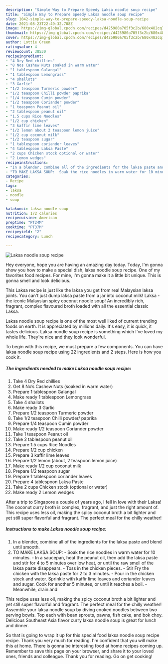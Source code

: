 ```yaml
---
description: "Simple Way to Prepare Speedy Laksa noodle soup recipe"
title: "Simple Way to Prepare Speedy Laksa noodle soup recipe"
slug: 1042-simple-way-to-prepare-speedy-laksa-noodle-soup-recipe
date: 2021-08-23T22:49:32.708Z
image: https://img-global.cpcdn.com/recipes/d425980a705f3c2b/680x482cq70/laksa-noodle-soup-recipe-recipe-main-photo.jpg
thumbnail: https://img-global.cpcdn.com/recipes/d425980a705f3c2b/680x482cq70/laksa-noodle-soup-recipe-recipe-main-photo.jpg
cover: https://img-global.cpcdn.com/recipes/d425980a705f3c2b/680x482cq70/laksa-noodle-soup-recipe-recipe-main-photo.jpg
author: Lottie Green
ratingvalue: 4
reviewcount: 38530
recipeingredient:
- "4 Dry Red chillies"
- "8 Nos Cashew Nuts soaked in warm water"
- "1 tablespoon Galangal"
- "1 tablespoon Lemongrass"
- "4 shallots"
- "3 Garlic"
- "1/2 teaspoon Turmeric powder"
- "1/2 teaspoon Chilli powder paprika"
- "1/4 teaspoon Cumin powder"
- "1/2 teaspoon Coriander powder"
- "1 teaspoon Peanut oil"
- "2 tablespoon peanut oil"
- "1.5 cups Rice Noodles"
- "1/2 cup chicken"
- "3 kaffir lime leaves"
- "1/2 lemon about 2 teaspoon lemon juice"
- "1/2 cup coconut milk"
- "1/2 teaspoon sugar"
- "1 tablespoon coriander leaves"
- "4 tablespoon Laksa Paste"
- "2 cups Chicken stock optional or water"
- "2 Lemon wedges"
recipeinstructions:
- "In a blender, combine all of the ingredients for the laksa paste and blend until smooth."
- "TO MAKE LAKSA SOUP:  Soak the rice noodles in warm water for 10 minutes. In a saucepan, heat the peanut oil, then add the laksa paste and stir for 4 to 5 minutes over low heat, or until the raw smell of the laksa paste disappears. Toss in the chicken pieces. Stir Fry the chicken with the laksa paste for 2 to 3 minutes.  Pour in the chicken stock and water. Sprinkle with kaffir lime leaves and coriander leaves and sugar. Cook for another 5 minutes, or until it reaches a boil. Meanwhile, drain and"
categories:
- Recipe
tags:
- laksa
- noodle
- soup

katakunci: laksa noodle soup 
nutrition: 172 calories
recipecuisine: American
preptime: "PT24M"
cooktime: "PT37M"
recipeyield: "2"
recipecategory: Lunch

---
```



![Laksa noodle soup recipe](https://img-global.cpcdn.com/recipes/d425980a705f3c2b/680x482cq70/laksa-noodle-soup-recipe-recipe-main-photo.jpg)

Hey everyone, hope you are having an amazing day today. Today, I'm gonna show you how to make a special dish, laksa noodle soup recipe. One of my favorites food recipes. For mine, I'm gonna make it a little bit unique. This is gonna smell and look delicious.

This Laksa recipe is just like the laksa you get from real Malaysian laksa joints. You can&#39;t just dump laksa paste from a jar into coconut milk! Laksa - the iconic Malaysian spicy coconut noodle soup! An incredibly rich, fragrant, complex flavoured broth loaded with all the essential classic Laksa.

Laksa noodle soup recipe is one of the most well liked of current trending foods on earth. It is appreciated by millions daily. It's easy, it is quick, it tastes delicious. Laksa noodle soup recipe is something which I've loved my whole life. They're nice and they look wonderful.


To begin with this recipe, we must prepare a few components. You can have laksa noodle soup recipe using 22 ingredients and 2 steps. Here is how you cook it.

<!--inarticleads1-->

##### The ingredients needed to make Laksa noodle soup recipe:

1. Take 4 Dry Red chillies
1. Get 8 No’s Cashew Nuts (soaked in warm water)
1. Prepare 1 tablespoon Galangal
1. Make ready 1 tablespoon Lemongrass
1. Take 4 shallots
1. Make ready 3 Garlic
1. Prepare 1/2 teaspoon Turmeric powder
1. Take 1/2 teaspoon Chilli powder/ paprika
1. Prepare 1/4 teaspoon Cumin powder
1. Make ready 1/2 teaspoon Coriander powder
1. Take 1 teaspoon Peanut oil
1. Take 2 tablespoon peanut oil
1. Prepare 1.5 cups Rice Noodles
1. Prepare 1/2 cup chicken
1. Prepare 3 kaffir lime leaves
1. Prepare 1/2 lemon (about, 2 teaspoon lemon juice)
1. Make ready 1/2 cup coconut milk
1. Prepare 1/2 teaspoon sugar
1. Prepare 1 tablespoon coriander leaves
1. Prepare 4 tablespoon Laksa Paste
1. Take 2 cups Chicken stock (optional or water)
1. Make ready 2 Lemon wedges


After a trip to Singapore a couple of years ago, I fell in love with their Laksa! The coconut curry broth is complex, fragrant, and just the right amount of. This recipe uses less oil, making the spicy coconut broth a bit lighter and yet still super flavorful and fragrant. The perfect meal for the chilly weather! 

<!--inarticleads2-->

##### Instructions to make Laksa noodle soup recipe:

1. In a blender, combine all of the ingredients for the laksa paste and blend until smooth.
1. TO MAKE LAKSA SOUP:  - Soak the rice noodles in warm water for 10 minutes. - In a saucepan, heat the peanut oil, then add the laksa paste and stir for 4 to 5 minutes over low heat, or until the raw smell of the laksa paste disappears. - Toss in the chicken pieces. - Stir Fry the chicken with the laksa paste for 2 to 3 minutes.  - Pour in the chicken stock and water. Sprinkle with kaffir lime leaves and coriander leaves and sugar. Cook for another 5 minutes, or until it reaches a boil. - Meanwhile, drain and


This recipe uses less oil, making the spicy coconut broth a bit lighter and yet still super flavorful and fragrant. The perfect meal for the chilly weather! Assemble your laksa noodle soup by diving cooked noodles between two serving bowls. Top each with bean sprouts, pawns, fish cake, and bok choy. Delicious Southeast Asia flavor curry laksa noodle soup is great for lunch and dinner. 

So that is going to wrap it up for this special food laksa noodle soup recipe recipe. Thank you very much for reading. I'm confident that you will make this at home. There is gonna be interesting food at home recipes coming up. Remember to save this page on your browser, and share it to your loved ones, friends and colleague. Thank you for reading. Go on get cooking!
